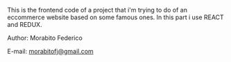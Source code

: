 This is the frontend code of a project that i'm trying to do of an eccommerce website based on some famous ones. In this part i use REACT and REDUX.

Author: Morabito Federico

E-mail: morabitofj@gmail.com
